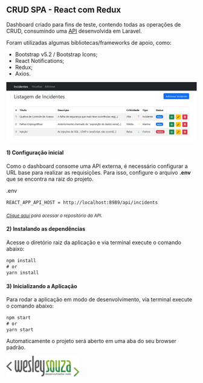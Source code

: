 ## CRUD SPA - React com Redux

Dashboard criado para fins de teste, contendo todas as operações de CRUD, consumindo uma [API](https://github.com/wesleysouza-dev/crud-incidents-laravel-api) desenvolvida em Laravel.

Foram utilizadas algumas bibliotecas/frameworks de apoio, como:

- Bootstrap v5.2 / Bootstrap Icons;
- React Notifications;
- Redux;
- Axios.

![Tela Inicial do Dashboard](screen-dashboard.jpg)

#### 1) Configuração inicial

Como o dashboard consome uma API externa, é necessário configurar a URL base para realizar as requisições. Para isso, configure o arquivo **.env** que se encontra na raiz do projeto.

.env

```
REACT_APP_API_HOST = http://localhost:8989/api/incidents
```

<sub>_[Clique aqui](https://github.com/wesleysouza-dev/crud-incidents-laravel-api) para acessar o repositório da API._</sub>

#### 2) Instalando as dependências

Acesse o diretório raiz da aplicação e via terminal execute o comando abaixo:

```
npm install
# or
yarn install
```

#### 3) Inicializando a Aplicação

Para rodar a aplicação em modo de desenvolvimento, via terminal execute o comando abaixo:

```
npm start
# or
yarn start
```

Automaticamente o projeto será aberto em uma aba do seu browser padrão.

![Logo Wesley Souza - Desenvolvedor Web](logo-wrs.png)
